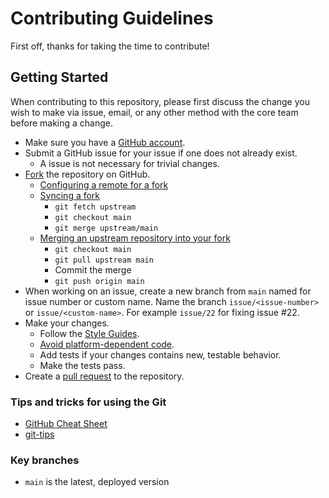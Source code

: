 # Contributing Guidelines

First off, thanks for taking the time to contribute!

## Getting Started

When contributing to this repository, please first discuss the change you wish to make via issue, email, or any other method with the core team before making a change.

- Make sure you have a [GitHub account](https://github.com/login).
- Submit a GitHub issue for your issue if one does not already exist.
  - A issue is not necessary for trivial changes.
- [Fork](https://help.github.com/en/articles/working-with-forks) the repository on GitHub.
    - [Configuring a remote for a fork](https://help.github.com/en/github/collaborating-with-issues-and-pull-requests/configuring-a-remote-for-a-fork)
    - [Syncing a fork](https://help.github.com/en/github/collaborating-with-issues-and-pull-requests/syncing-a-fork)
      - `git fetch upstream`
      - `git checkout main`
      - `git merge upstream/main`
    - [Merging an upstream repository into your fork](https://help.github.com/en/github/collaborating-with-issues-and-pull-requests/merging-an-upstream-repository-into-your-fork)
      - `git checkout main`
      - `git pull upstream main`
      - Commit the merge
      - `git push origin main`
- When working on an issue, create a new branch from `main` named for issue number or custom name. Name the branch `issue/<issue-number>` or `issue/<custom-name>`. For example `issue/22` for fixing issue #22.
- Make your changes.
  - Follow the [Style Guides](#style-guides).
  - [Avoid platform-dependent code](https://flight-manual.atom.io/hacking-atom/sections/cross-platform-compatibility/).
  - Add tests if your changes contains new, testable behavior.
  - Make the tests pass.
- Create a [pull request](https://help.github.com/en/articles/creating-a-pull-request-from-a-fork) to the repository.

### Tips and tricks for using the Git

- [GitHub Cheat Sheet](https://github.com/tiimgreen/github-cheat-sheet)
- [git-tips](https://github.com/git-tips/tips)

### Key branches

- `main` is the latest, deployed version
